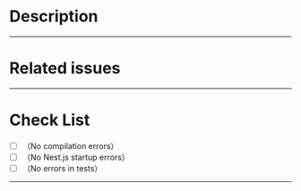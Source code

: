 # Description

<!--
    Please provide details about feature additions, bug fixes, refactoring, etc.
-->

---

# Related issues

<!--
    Please let us know if there are any resolved issues.
-->

---

# Check List

- [ ] （No compilation errors）
- [ ] （No Nest.js startup errors）
- [ ] （No errors in tests）

---
